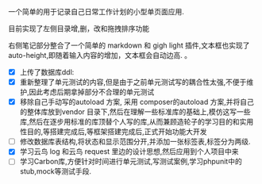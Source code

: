 一个简单的用于记录自己日常工作计划的小型单页面应用.

目前实现了左侧目录增,删，改和拖拽排序功能

右侧笔记部分整合了一个简单的 markdown 和 gigh light 插件,文本框也实现了 auto-height,即随着输入内容的增加，文本框会自动边高. 。

- [x] 上传了数据库ddl:
- [x] 重新整理了单元测试的内容,但是由于之前单元测试写的耦合性太强,不便于维护,因此考虑后期拿掉部分不合理的单元测试
- [x] 移除自己手动写的autoload 方案, 采用 composer的autoload 方案,并将自己的整体库放到vendor 目录下,然后在理解一些标准库的基础上,模仿这写一些库,然后在逐步用标准的库顶替个人写的库,从而兼顾造轮子的学习目的和实用性目的,等搭建完成后,等框架搭建完成后,正式开始功能大开发
- [ ] 修改数据库表结构,将状态和显示范围分开,并添加一张标签表,标签分为两级.
- [x] 学习云鸟 log 和云鸟 request 里边的设计思想,然后应用到个人项目中来
- [ ] 学习Carbon库,方便针对时间进行单元测试,写测试案例,学习phpunit中的stub,mock等测试手段.
